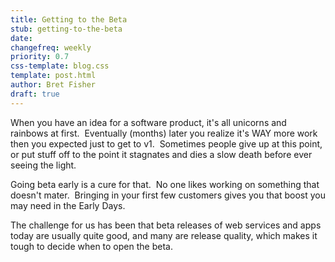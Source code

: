 ```yaml
---
title: Getting to the Beta
stub: getting-to-the-beta
date:
changefreq: weekly
priority: 0.7
css-template: blog.css
template: post.html
author: Bret Fisher
draft: true
---
```

When you have an idea for a software product, it's all unicorns and rainbows at first.  Eventually (months) later you realize it's WAY more work then you expected just to get to v1.  Sometimes people give up at this point, or put stuff off to the point it stagnates and dies a slow death before ever seeing the light.

Going beta early is a cure for that.  No one likes working on something that doesn't mater.  Bringing in your first few customers gives you that boost you may need in the Early Days.

The challenge for us has been that beta releases of web services and apps today are usually quite good, and many are release quality, which makes it tough to decide when to open the beta.

